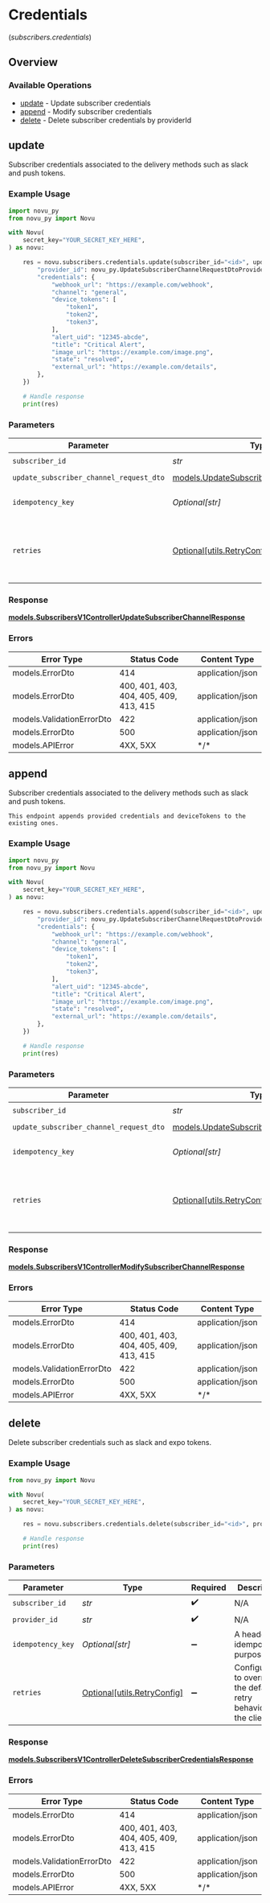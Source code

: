 # Credentials
(*subscribers.credentials*)

## Overview

### Available Operations

* [update](#update) - Update subscriber credentials
* [append](#append) - Modify subscriber credentials
* [delete](#delete) - Delete subscriber credentials by providerId

## update

Subscriber credentials associated to the delivery methods such as slack and push tokens.

### Example Usage

```python
import novu_py
from novu_py import Novu

with Novu(
    secret_key="YOUR_SECRET_KEY_HERE",
) as novu:

    res = novu.subscribers.credentials.update(subscriber_id="<id>", update_subscriber_channel_request_dto={
        "provider_id": novu_py.UpdateSubscriberChannelRequestDtoProviderID.PUSHPAD,
        "credentials": {
            "webhook_url": "https://example.com/webhook",
            "channel": "general",
            "device_tokens": [
                "token1",
                "token2",
                "token3",
            ],
            "alert_uid": "12345-abcde",
            "title": "Critical Alert",
            "image_url": "https://example.com/image.png",
            "state": "resolved",
            "external_url": "https://example.com/details",
        },
    })

    # Handle response
    print(res)

```

### Parameters

| Parameter                                                                                     | Type                                                                                          | Required                                                                                      | Description                                                                                   |
| --------------------------------------------------------------------------------------------- | --------------------------------------------------------------------------------------------- | --------------------------------------------------------------------------------------------- | --------------------------------------------------------------------------------------------- |
| `subscriber_id`                                                                               | *str*                                                                                         | :heavy_check_mark:                                                                            | N/A                                                                                           |
| `update_subscriber_channel_request_dto`                                                       | [models.UpdateSubscriberChannelRequestDto](../../models/updatesubscriberchannelrequestdto.md) | :heavy_check_mark:                                                                            | N/A                                                                                           |
| `idempotency_key`                                                                             | *Optional[str]*                                                                               | :heavy_minus_sign:                                                                            | A header for idempotency purposes                                                             |
| `retries`                                                                                     | [Optional[utils.RetryConfig]](../../models/utils/retryconfig.md)                              | :heavy_minus_sign:                                                                            | Configuration to override the default retry behavior of the client.                           |

### Response

**[models.SubscribersV1ControllerUpdateSubscriberChannelResponse](../../models/subscribersv1controllerupdatesubscriberchannelresponse.md)**

### Errors

| Error Type                             | Status Code                            | Content Type                           |
| -------------------------------------- | -------------------------------------- | -------------------------------------- |
| models.ErrorDto                        | 414                                    | application/json                       |
| models.ErrorDto                        | 400, 401, 403, 404, 405, 409, 413, 415 | application/json                       |
| models.ValidationErrorDto              | 422                                    | application/json                       |
| models.ErrorDto                        | 500                                    | application/json                       |
| models.APIError                        | 4XX, 5XX                               | \*/\*                                  |

## append

Subscriber credentials associated to the delivery methods such as slack and push tokens.

    This endpoint appends provided credentials and deviceTokens to the existing ones.

### Example Usage

```python
import novu_py
from novu_py import Novu

with Novu(
    secret_key="YOUR_SECRET_KEY_HERE",
) as novu:

    res = novu.subscribers.credentials.append(subscriber_id="<id>", update_subscriber_channel_request_dto={
        "provider_id": novu_py.UpdateSubscriberChannelRequestDtoProviderID.ZULIP,
        "credentials": {
            "webhook_url": "https://example.com/webhook",
            "channel": "general",
            "device_tokens": [
                "token1",
                "token2",
                "token3",
            ],
            "alert_uid": "12345-abcde",
            "title": "Critical Alert",
            "image_url": "https://example.com/image.png",
            "state": "resolved",
            "external_url": "https://example.com/details",
        },
    })

    # Handle response
    print(res)

```

### Parameters

| Parameter                                                                                     | Type                                                                                          | Required                                                                                      | Description                                                                                   |
| --------------------------------------------------------------------------------------------- | --------------------------------------------------------------------------------------------- | --------------------------------------------------------------------------------------------- | --------------------------------------------------------------------------------------------- |
| `subscriber_id`                                                                               | *str*                                                                                         | :heavy_check_mark:                                                                            | N/A                                                                                           |
| `update_subscriber_channel_request_dto`                                                       | [models.UpdateSubscriberChannelRequestDto](../../models/updatesubscriberchannelrequestdto.md) | :heavy_check_mark:                                                                            | N/A                                                                                           |
| `idempotency_key`                                                                             | *Optional[str]*                                                                               | :heavy_minus_sign:                                                                            | A header for idempotency purposes                                                             |
| `retries`                                                                                     | [Optional[utils.RetryConfig]](../../models/utils/retryconfig.md)                              | :heavy_minus_sign:                                                                            | Configuration to override the default retry behavior of the client.                           |

### Response

**[models.SubscribersV1ControllerModifySubscriberChannelResponse](../../models/subscribersv1controllermodifysubscriberchannelresponse.md)**

### Errors

| Error Type                             | Status Code                            | Content Type                           |
| -------------------------------------- | -------------------------------------- | -------------------------------------- |
| models.ErrorDto                        | 414                                    | application/json                       |
| models.ErrorDto                        | 400, 401, 403, 404, 405, 409, 413, 415 | application/json                       |
| models.ValidationErrorDto              | 422                                    | application/json                       |
| models.ErrorDto                        | 500                                    | application/json                       |
| models.APIError                        | 4XX, 5XX                               | \*/\*                                  |

## delete

Delete subscriber credentials such as slack and expo tokens.

### Example Usage

```python
from novu_py import Novu

with Novu(
    secret_key="YOUR_SECRET_KEY_HERE",
) as novu:

    res = novu.subscribers.credentials.delete(subscriber_id="<id>", provider_id="<id>")

    # Handle response
    print(res)

```

### Parameters

| Parameter                                                           | Type                                                                | Required                                                            | Description                                                         |
| ------------------------------------------------------------------- | ------------------------------------------------------------------- | ------------------------------------------------------------------- | ------------------------------------------------------------------- |
| `subscriber_id`                                                     | *str*                                                               | :heavy_check_mark:                                                  | N/A                                                                 |
| `provider_id`                                                       | *str*                                                               | :heavy_check_mark:                                                  | N/A                                                                 |
| `idempotency_key`                                                   | *Optional[str]*                                                     | :heavy_minus_sign:                                                  | A header for idempotency purposes                                   |
| `retries`                                                           | [Optional[utils.RetryConfig]](../../models/utils/retryconfig.md)    | :heavy_minus_sign:                                                  | Configuration to override the default retry behavior of the client. |

### Response

**[models.SubscribersV1ControllerDeleteSubscriberCredentialsResponse](../../models/subscribersv1controllerdeletesubscribercredentialsresponse.md)**

### Errors

| Error Type                             | Status Code                            | Content Type                           |
| -------------------------------------- | -------------------------------------- | -------------------------------------- |
| models.ErrorDto                        | 414                                    | application/json                       |
| models.ErrorDto                        | 400, 401, 403, 404, 405, 409, 413, 415 | application/json                       |
| models.ValidationErrorDto              | 422                                    | application/json                       |
| models.ErrorDto                        | 500                                    | application/json                       |
| models.APIError                        | 4XX, 5XX                               | \*/\*                                  |